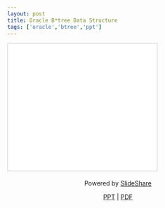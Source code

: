 ```yaml
---
layout: post
title: Oracle B*tree Data Structure
tags: ['oracle','btree','ppt']
---
```


<iframe src="//www.slideshare.net/slideshow/embed_code/key/iEJfDWUg8hsmb6" width="340" height="290" frameborder="0" marginwidth="0" marginheight="0" scrolling="no" style="border:1px solid #CCC; border-width:1px; margin-bottom:5px; max-width: 100%;" allowfullscreen> </iframe>


<div style="margin-bottom:5px; text-align:center">

 <p>Powered by  <a href="//www.slideshare.net/Jongwon_/oracle-btree" title="Oracle B*tree" target="_blank">SlideShare</a></p>

 <p>
 <a href="//lastone9182.github.io/reveal.js/btree.html">PPT</a> |
 <a href="/file/btree.pdf" download>PDF</a>
 </p>

</div>
